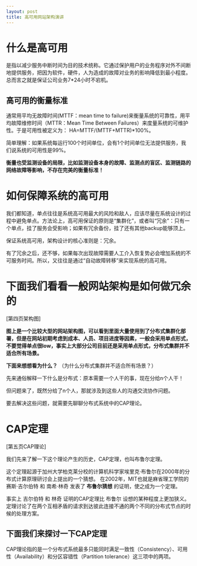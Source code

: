```yaml
---
layout: post
title: 高可用网站架构演讲
---
```


# 什么是高可用

是指以减少服务中断时间为目的技术统称。它通过保护用户的业务程序对外不间断地提供服务，把因为软件，硬件，人为造成的故障对业务的影响降低到最小程度。总而言之就是保证公司业务7*24小时不宕机。

## 高可用的衡量标准

通常用平均无故障时间(MTTF：mean time to failure)来衡量系统的可靠性，用平均故障维修时间（MTTR：Mean Time Between Failures）来度量系统的可维护性。于是可用性被定义为： HA=MTTF/(MTTF+MTTR)*100%。

简单理解：如果系统每运行100个时间单位，会有1个时间单位无法提供服务，我们说系统的可用性是99%。

**衡量也受监测设备的局限，比如监测设备本身的故障、监测点的盲区、监测链路的网络故障等影响，不存在完美的衡量标准！**

# 如何保障系统的高可用

我们都知道，单点往往是系统高可用最大的风险和敌人，应该尽量在系统设计的过程中避免单点。方法论上，高可用保证的原则是“集群化”，或者叫“冗余”：只有一个单点，挂了服务会受影响；如果有冗余备份，挂了还有其他backup能够顶上。

保证系统高可用，架构设计的核心准则是：冗余。

有了冗余之后，还不够，如果每次出现故障需要人工介入恢复势必会增加系统的不可服务时间。所以，又往往是通过“自动故障转移”来实现系统的高可用。

# 下面我们看看一般网站架构是如何做冗余的

[第四页架构图]

**图上是一个比较大型的网站架构图，可以看到里面大量使用到了分布式集群化部署，但是在网站初期考虑到成本、人员、项目进度等因素，一般会采用单点形式，不要觉得单点很low，事实上大部分公司目前还是采用单点形式，分布式集群并不适合所有场景。**

**下面来想想看为什么？** （为什么分布式集群并不适合所有场景？）

先来通俗解释一下什么是分布式：原本需要一个人干的事，现在分给n个人干！

但问题来了，既然分给了n个人，那就涉及到这些人的沟通交流协作问题。

要去解决这些问题，就需要先聊聊分布式系统中的CAP理论。

# CAP定理

[第五页CAP理论]

我们先来了解一下这个理论产生的历史，CAP定理，也叫布鲁尔定理。

这个定理起源于加州大学柏克莱分校的计算机科学家埃里克·布鲁尔在2000年的分布式计算原理研讨会上提出的一个猜想。 在2002年，MIT也就是麻省理工学院的赛斯·吉尔伯特 和 南希·林奇 发表了 **布鲁尔猜想** 的证明，使之成为一个定理。

事实上 吉尔伯特 和 林奇 证明的CAP定理比 布鲁尔 设想的某种程度上更加狭义。定理讨论了在两个互相矛盾的请求到达彼此连接不通的两个不同的分布式节点的时候的处理方案。

## 下面我们来探讨一下CAP定理

CAP理论指的是一个分布式系统最多只能同时满足一致性（Consistency）、可用性（Availability）和分区容错性（Partition tolerance）这三项中的两项。











